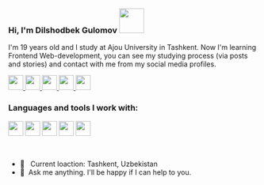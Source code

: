 ### Hi, I'm Dilshodbek Gulomov <img src="https://media0.giphy.com/media/VEEQ1tNwsqm9B6myMH/giphy.gif?cid=ecf05e477v9g53rvhusrphmyjufktg6seo8hvzztpa9pbpeb&rid=giphy.gif&ct=s" height="50px">

I'm 19 years old and I study at Ajou University in Tashkent. Now I'm learning Frontend Web-development, you can see my studying process (via posts and stories) and contact with me from my social media profiles. <br>
<p>
  <a href="http://www.instagram.com/dilshodbek_gulomov" style="display: inline;">
    <img src="http://assets.stickpng.com/images/580b57fcd9996e24bc43c521.png" width="30px">  
  </a>
  <a href="https://www.facebook.com/dilshodbek.gulomov.5" style="display: inline;">
    <img src="https://pnggrid.com/wp-content/uploads/2021/07/Facebook-Logo-Square-768x768.png" width="30px">  
  </a>
  <a href="https://www.linkedin.com/in/dilshodbek-gulomov" style="display: inline;">
    <img src="https://pnggrid.com/wp-content/uploads/2021/05/Linkedin-Logo-Square-1024x1024.png" width="30px">  
  </a>
  <a href="https://t.me/junior_software_engineer" style="display: inline;">
    <img src="https://upload.wikimedia.org/wikipedia/commons/thumb/8/82/Telegram_logo.svg/2048px-Telegram_logo.svg.png" width="30px">  
  </a>
  <a href="https://wa.me/998994343475" style="display: inline;">
    <img src="https://www.freepnglogos.com/uploads/whatsapp-png-image-9.png" width="30px">  
  </a>
</p>

### Languages and tools I work with:

<code><img src="https://www.lifepng.com/wp-content/uploads/2020/12/HTML5-Logo-png-hd.png" width="30px"></code>
<code><img src="https://cdn.freebiesupply.com/logos/large/2x/css3-logo-png-transparent.png" width="30px"></code>
<code><img src="https://upload.wikimedia.org/wikipedia/commons/thumb/b/b2/Bootstrap_logo.svg/512px-Bootstrap_logo.svg.png" width="30px"></code>
<code><img src="https://upload.wikimedia.org/wikipedia/commons/thumb/9/96/Sass_Logo_Color.svg/1280px-Sass_Logo_Color.svg.png" width="30px"></code>
<code><img src="https://b.kisscc0.com/20180815/zlq/kisscc0-computer-icons-logo-brand-javascript-angle-js-5b741783856f77.0690615715343348515466.png" width="30px" height="30px"></code>
 
 <br>
 
 - 📍 &nbsp; Current loaction: Tashkent, Uzbekistan
 - 📧 &nbsp;Ask me anything. I'll be happy if I can help to you.















<!--
**Dilshodjon2004/Dilshodjon2004** is a ✨ _special_ ✨ repository because its `README.md` (this file) appears on your GitHub profile.

Here are some ideas to get you started:

- 🔭 I’m currently working on ...
- 🌱 I’m currently learning ...
- 👯 I’m looking to collaborate on ...
- 🤔 I’m looking for help with ...
- 💬 Ask me about ...
- 📫 How to reach me: ...
- 😄 Pronouns: ...
- ⚡ Fun fact: ...
-->
